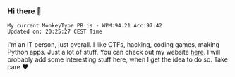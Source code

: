 ### Hi there 👋
<!-- PB START -->
```
My current MonkeyType PB is - WPM:94.21 Acc:97.42
Updated on: 20:25:27 CEST Time
```
<!-- PB END -->
I'm an IT person, just overall. I like CTFs, hacking, coding games, making Python apps. Just a lot of stuff.
You can check out my website [here](https://skill3472.github.io/).
I will probably add some interesting stuff here, when I get the idea to do so. Take care ❤️
